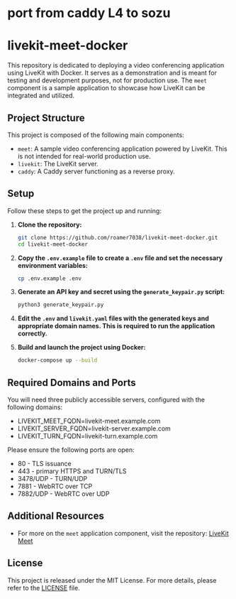 # port from caddy L4 to sozu
# livekit-meet-docker

This repository is dedicated to deploying a video conferencing application using LiveKit with Docker. It serves as a demonstration and is meant for testing and development purposes, not for production use. The `meet` component is a sample application to showcase how LiveKit can be integrated and utilized.

## Project Structure

This project is composed of the following main components:

- `meet`: A sample video conferencing application powered by LiveKit. This is not intended for real-world production use.
- `livekit`: The LiveKit server.
- `caddy`: A Caddy server functioning as a reverse proxy.

## Setup

Follow these steps to get the project up and running:

1. **Clone the repository:**

    ```bash
    git clone https://github.com/roamer7038/livekit-meet-docker.git
    cd livekit-meet-docker
    ```

2. **Copy the `.env.example` file to create a `.env` file and set the necessary environment variables:**

    ```bash
    cp .env.example .env
    ```

3. **Generate an API key and secret using the `generate_keypair.py` script:**

    ```bash
    python3 generate_keypair.py
    ```

4. **Edit the `.env` and `livekit.yaml` files with the generated keys and appropriate domain names. This is required to run the application correctly.**

5. **Build and launch the project using Docker:**

    ```bash
    docker-compose up --build
    ```

## Required Domains and Ports

You will need three publicly accessible servers, configured with the following domains:
- LIVEKIT_MEET_FQDN=livekit-meet.example.com
- LIVEKIT_SERVER_FQDN=livekit-server.example.com
- LIVEKIT_TURN_FQDN=livekit-turn.example.com

Please ensure the following ports are open:
- 80 - TLS issuance
- 443 - primary HTTPS and TURN/TLS
- 3478/UDP - TURN/UDP
- 7881 - WebRTC over TCP
- 7882/UDP - WebRTC over UDP

## Additional Resources

- For more on the `meet` application component, visit the repository: [LiveKit Meet](https://github.com/livekit-examples/meet)

## License

This project is released under the MIT License. For more details, please refer to the [LICENSE](./LICENSE) file.
